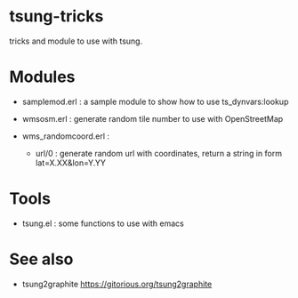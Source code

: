 tsung-tricks
============

tricks and module to use with tsung.

Modules
=======

* samplemod.erl : a sample module to show how to use ts_dynvars:lookup

* wmsosm.erl : generate random tile number to use with OpenStreetMap

* wms_randomcoord.erl : 

  * url/0 : generate random url with coordinates, return a string in form lat=X.XX&lon=Y.YY

Tools
=====

* tsung.el : some functions to use with emacs

See also
========

* tsung2graphite https://gitorious.org/tsung2graphite
